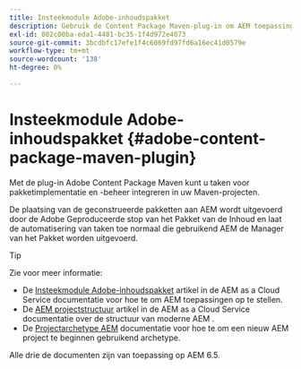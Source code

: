 ```yaml
---
title: Insteekmodule Adobe-inhoudspakket
description: Gebruik de Content Package Maven-plug-in om AEM toepassingen te implementeren
exl-id: 002c00ba-eda1-4481-bc35-1f4d972e4073
source-git-commit: 3bcdbfc17efe1f4c6069fd97fd6a16ec41d0579e
workflow-type: tm+mt
source-wordcount: '138'
ht-degree: 0%

---
```


# Insteekmodule Adobe-inhoudspakket {#adobe-content-package-maven-plugin}

Met de plug-in Adobe Content Package Maven kunt u taken voor pakketimplementatie en -beheer integreren in uw Maven-projecten.

De plaatsing van de geconstrueerde pakketten aan AEM wordt uitgevoerd door de Adobe Geproduceerde stop van het Pakket van de Inhoud en laat de automatisering van taken toe normaal die gebruikend AEM de Manager van het Pakket worden uitgevoerd.

>[!TIP]
>
>Zie voor meer informatie:
>
>* De [Insteekmodule Adobe-inhoudspakket](https://experienceleague.adobe.com/docs/experience-manager-cloud-service/implementing/developer-tools/maven-plugin.html#developer-tools) artikel in de AEM as a Cloud Service documentatie voor hoe te om AEM toepassingen op te stellen.
>* De [AEM projectstructuur](https://experienceleague.adobe.com/docs/experience-manager-cloud-service/implementing/developing/aem-project-content-package-structure.html) artikel in de AEM as a Cloud Service documentatie over de structuur van moderne AEM .
>* De [Projectarchetype AEM](https://experienceleague.adobe.com/docs/experience-manager-core-components/using/developing/archetype/overview.html) documentatie voor hoe te om een nieuw AEM project te beginnen gebruikend archetype.
>
>Alle drie de documenten zijn van toepassing op AEM 6.5.
